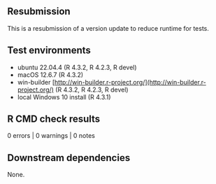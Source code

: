##  Resubmission

This is a resubmission of a version update to reduce runtime for tests.

## Test environments

* ubuntu 22.04.4 (R 4.3.2, R 4.2.3, R devel)
* macOS 12.6.7 (R 4.3.2)
* win-builder [http://win-builder.r-project.org/](http://win-builder.r-project.org/) (R 4.3.2, R 4.2.3, R devel)
* local Windows 10 install (R 4.3.1)

## R CMD check results

0 errors | 0 warnings | 0 notes

## Downstream dependencies

None.
